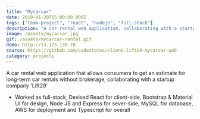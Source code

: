 ```yaml
---
title: "Mycarcar"
date: 2019-01-20T15:00:00.000Z
tags: ["team-project", "react", "nodejs", "full-stack"]
description: "A car rental web application, collaborating with a startup company 'Lift29'"
image: /assets/mycarcar.jpg
gif: /assets/mycarcar-rental.gif
demo: http://13.125.130.78
source: https://github.com/codestates/client-lift29-mycarcar-web
category: projects
---
```


A car rental web application that allows consumers to get an estimate for long-term car rentals without brokerage, collaborating with a startup company 'Lift29'

- Worked as full-stack, Devised React for client-side, Bootstrap & Material UI for design, Node JS and Express for sever-side, MySQL for database, AWS for deployment and Typescript for overall
